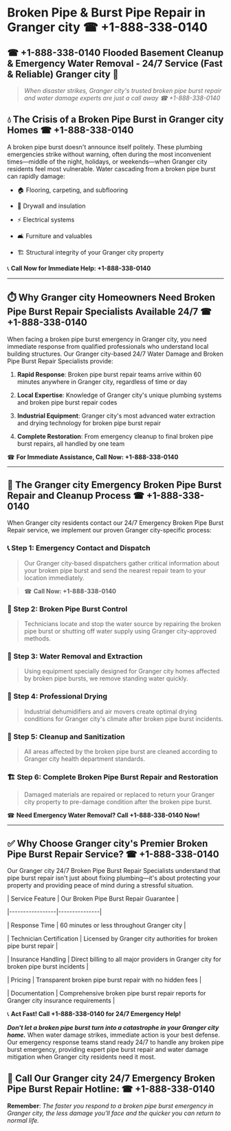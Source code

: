 # Broken Pipe & Burst Pipe Repair in Granger city ☎ +1-888-338-0140  
## ☎ +1-888-338-0140 Flooded Basement Cleanup & Emergency Water Removal - 24/7 Service (Fast & Reliable) Granger city 🚨  

> *When disaster strikes, Granger city's trusted broken pipe burst repair and water damage experts are just a call away ☎ +1-888-338-0140*  

## 💧 The Crisis of a Broken Pipe Burst in Granger city Homes ☎ +1-888-338-0140  

A broken pipe burst doesn't announce itself politely. These plumbing emergencies strike without warning, often during the most inconvenient times—middle of the night, holidays, or weekends—when Granger city residents feel most vulnerable. Water cascading from a broken pipe burst can rapidly damage:  

* 🏠 Flooring, carpeting, and subflooring  
* 🧱 Drywall and insulation  
* ⚡ Electrical systems  
* 🛋️ Furniture and valuables  
* 🏗️ Structural integrity of your Granger city property  

📞 **Call Now for Immediate Help: +1-888-338-0140**  

---  

## ⏱️ Why Granger city Homeowners Need Broken Pipe Burst Repair Specialists Available 24/7 ☎ +1-888-338-0140  

When facing a broken pipe burst emergency in Granger city, you need immediate response from qualified professionals who understand local building structures. Our Granger city-based 24/7 Water Damage and Broken Pipe Burst Repair Specialists provide:  

1. **Rapid Response**: Broken pipe burst repair teams arrive within 60 minutes anywhere in Granger city, regardless of time or day  
2. **Local Expertise**: Knowledge of Granger city's unique plumbing systems and broken pipe burst repair codes  
3. **Industrial Equipment**: Granger city's most advanced water extraction and drying technology for broken pipe burst repair  
4. **Complete Restoration**: From emergency cleanup to final broken pipe burst repairs, all handled by one team  

☎ **For Immediate Assistance, Call Now: +1-888-338-0140**  

---  

## 🔧 The Granger city Emergency Broken Pipe Burst Repair and Cleanup Process ☎ +1-888-338-0140  

When Granger city residents contact our 24/7 Emergency Broken Pipe Burst Repair service, we implement our proven Granger city-specific process:  

### 📞 Step 1: Emergency Contact and Dispatch  
> Our Granger city-based dispatchers gather critical information about your broken pipe burst and send the nearest repair team to your location immediately.  
> ☎ **Call Now: +1-888-338-0140**  

### 🚿 Step 2: Broken Pipe Burst Control  
> Technicians locate and stop the water source by repairing the broken pipe burst or shutting off water supply using Granger city-approved methods.  

### 🌊 Step 3: Water Removal and Extraction  
> Using equipment specially designed for Granger city homes affected by broken pipe bursts, we remove standing water quickly.  

### 💨 Step 4: Professional Drying  
> Industrial dehumidifiers and air movers create optimal drying conditions for Granger city's climate after broken pipe burst incidents.  

### 🧼 Step 5: Cleanup and Sanitization  
> All areas affected by the broken pipe burst are cleaned according to Granger city health department standards.  

### 🏗️ Step 6: Complete Broken Pipe Burst Repair and Restoration  
> Damaged materials are repaired or replaced to return your Granger city property to pre-damage condition after the broken pipe burst.  

☎ **Need Emergency Water Removal? Call +1-888-338-0140 Now!**  

---  

## ✅ Why Choose Granger city's Premier Broken Pipe Burst Repair Service? ☎ +1-888-338-0140  

Our Granger city 24/7 Broken Pipe Burst Repair Specialists understand that pipe burst repair isn't just about fixing plumbing—it's about protecting your property and providing peace of mind during a stressful situation.  

| Service Feature | Our Broken Pipe Burst Repair Guarantee |  
|-----------------|---------------|  
| Response Time | 60 minutes or less throughout Granger city |  
| Technician Certification | Licensed by Granger city authorities for broken pipe burst repair |  
| Insurance Handling | Direct billing to all major providers in Granger city for broken pipe burst incidents |  
| Pricing | Transparent broken pipe burst repair with no hidden fees |  
| Documentation | Comprehensive broken pipe burst repair reports for Granger city insurance requirements |  

📞 **Act Fast! Call +1-888-338-0140 for 24/7 Emergency Help!**  

***Don't let a broken pipe burst turn into a catastrophe in your Granger city home.*** When water damage strikes, immediate action is your best defense. Our emergency response teams stand ready 24/7 to handle any broken pipe burst emergency, providing expert pipe burst repair and water damage mitigation when Granger city residents need it most.  

## 📱 Call Our Granger city 24/7 Emergency Broken Pipe Burst Repair Hotline: ☎ +1-888-338-0140  

**Remember**: *The faster you respond to a broken pipe burst emergency in Granger city, the less damage you'll face and the quicker you can return to normal life.*